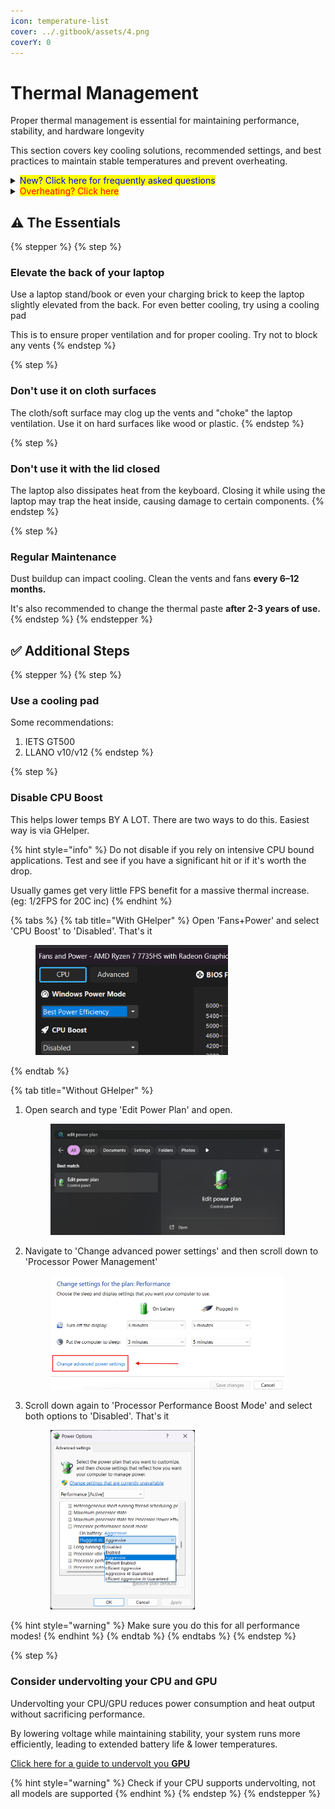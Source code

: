 ```yaml
---
icon: temperature-list
cover: ../.gitbook/assets/4.png
coverY: 0
---
```


# Thermal Management

Proper thermal management is essential for maintaining performance, stability, and hardware longevity

This section covers key cooling solutions, recommended settings, and best practices to maintain stable temperatures and prevent overheating.

<details>

<summary><mark style="color:blue;">New? Click here for frequently asked questions</mark></summary>

<mark style="color:orange;">**Are there any good custom fan curves? Should I use my own?**</mark> \
\- No, you don't need to change the fan curves; the defaults are perfectly fine.

<mark style="color:orange;">**Are there any good GHelper/Armory Crate presets?**</mark> \
\- No, you don't need add any "presets"; the defaults are perfectly fine.

</details>

<details>

<summary><mark style="color:red;">Overheating? Click here</mark></summary>

_-_ As long as the it doesn't hit Max Temps (below), it's perfectly fine; the chips are designed to run at these temps. Check the table below.

| Component | Idle Temp   | Usual Load Temp | Max Temp Range ⚠️ |
| --------- | ----------- | --------------- | ----------------- |
| **CPU**   | 40°C - 60°C | 80°C - 90°C     | 95°C - 100°C      |
| **GPU**   | 30°C - 50°C | 70°C - 80°C     | 85°C - 90°C       |

\
There are safety mechanisms in place, and it will automatically throttle if it reaches dangerous temps. Refer to [#the-essentials](thermal-management.md#the-essentials "mention") & [#additional-steps](thermal-management.md#additional-steps "mention") below to lower temps further.

</details>

## ⚠️ The Essentials

{% stepper %}
{% step %}
### Elevate the back of your laptop

Use a laptop stand/book or even your charging brick to keep the laptop slightly elevated from the back. For even better cooling, try using a cooling pad

This is to ensure proper ventilation and for proper cooling. Try not to block any vents
{% endstep %}

{% step %}
### Don't use it on cloth surfaces

The cloth/soft surface may clog up the vents and "choke" the laptop ventilation. Use it on hard surfaces like wood or plastic.
{% endstep %}

{% step %}
### Don't use it with the lid closed

The laptop also dissipates heat from the keyboard. Closing it while using the laptop may trap the heat inside, causing damage to certain components.&#x20;
{% endstep %}

{% step %}
### Regular Maintenance

Dust buildup can impact cooling. Clean the vents and fans **every 6–12 months.**

It's also recommended to change the thermal paste **after 2-3 years of use.**&#x20;
{% endstep %}
{% endstepper %}

## ✅ Additional Steps

{% stepper %}
{% step %}
### Use a cooling pad

Some recommendations:&#x20;

1. IETS GT500
2. LLANO v10/v12
{% endstep %}

{% step %}
### Disable CPU Boost

This helps lower temps BY A LOT. There are two ways to do this. Easiest way is via GHelper.

{% hint style="info" %}
Do not disable if you rely on intensive CPU bound applications. Test and see if you have a significant hit or if it's worth the drop.

Usually games get very little FPS benefit for a massive thermal increase. (eg: 1/2FPS for 20C inc)
{% endhint %}

{% tabs %}
{% tab title="With GHelper" %}
Open 'Fans+Power' and select 'CPU Boost' to 'Disabled'. That's it

<div align="left"><figure><img src="../.gitbook/assets/image (18).png" alt="" width="308"><figcaption></figcaption></figure></div>
{% endtab %}

{% tab title="Without GHelper" %}
1.  Open search and type 'Edit Power Plan' and open.

    <div align="left"><figure><img src="../.gitbook/assets/image (26).png" alt="" width="375"><figcaption></figcaption></figure></div>
2.  Navigate to 'Change advanced power settings' and then scroll down to 'Processor Power Management'

    <div align="left"><figure><img src="../.gitbook/assets/image (15).png" alt="" width="374"><figcaption></figcaption></figure></div>
3.  Scroll down again to 'Processor Performance Boost Mode' and select both options to 'Disabled'. That's it

    <div align="left"><figure><img src="../.gitbook/assets/image (17).png" alt="" width="231"><figcaption></figcaption></figure></div>

{% hint style="warning" %}
Make sure you do this for all performance modes!
{% endhint %}
{% endtab %}
{% endtabs %}
{% endstep %}

{% step %}
### Consider undervolting your CPU and GPU

Undervolting your CPU/GPU reduces power consumption and heat output without sacrificing performance.&#x20;

By lowering voltage while maintaining stability, your system runs more efficiently, leading to extended battery life & lower temperatures.

[Click here for a guide to undervolt you **GPU**](gpu-performance-optimization.md)

{% hint style="warning" %}
Check if your CPU supports undervolting, not all models are supported
{% endhint %}
{% endstep %}
{% endstepper %}
